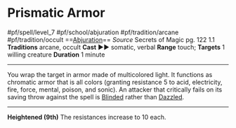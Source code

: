 # Prismatic Armor
#pf/spell/level_7 #pf/school/abjuration #pf/tradition/arcane #pf/tradition/occult
==[Abjuration](../../../Traits/Abjuration.md)==
*Source* Secrets of Magic pg. 122 1.1
**Traditions** arcane, occult
**Cast** ►► somatic, verbal
**Range** touch; **Targets** 1 willing creature
**Duration** 1 minute

---
You wrap the target in armor made of multicolored light. It functions as chromatic armor that is all colors (granting resistance 5 to acid, electricity, fire, force, mental, poison, and sonic). An attacker that critically fails on its saving throw against the spell is [Blinded](../../../Conditions/Blinded.md) rather than [Dazzled](../../../Conditions/Dazzled.md).

<hr>

**Heightened (9th)** The resistances increase to 10 each.